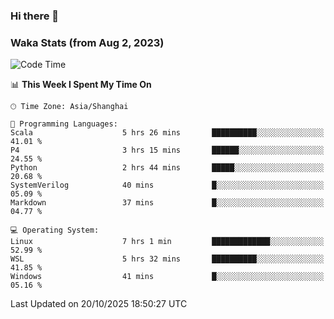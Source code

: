 ### Hi there 👋

### Waka Stats (from Aug 2, 2023)

<!--START_SECTION:waka-->
![Code Time](http://img.shields.io/badge/Code%20Time-1%2C138%20hrs%2016%20mins-blue)

📊 **This Week I Spent My Time On** 

```text
🕑︎ Time Zone: Asia/Shanghai

💬 Programming Languages: 
Scala                    5 hrs 26 mins       ██████████░░░░░░░░░░░░░░░   41.01 % 
P4                       3 hrs 15 mins       ██████░░░░░░░░░░░░░░░░░░░   24.55 % 
Python                   2 hrs 44 mins       █████░░░░░░░░░░░░░░░░░░░░   20.68 % 
SystemVerilog            40 mins             █░░░░░░░░░░░░░░░░░░░░░░░░   05.09 % 
Markdown                 37 mins             █░░░░░░░░░░░░░░░░░░░░░░░░   04.77 % 

💻 Operating System: 
Linux                    7 hrs 1 min         █████████████░░░░░░░░░░░░   52.99 % 
WSL                      5 hrs 32 mins       ██████████░░░░░░░░░░░░░░░   41.85 % 
Windows                  41 mins             █░░░░░░░░░░░░░░░░░░░░░░░░   05.16 % 
```


 Last Updated on 20/10/2025 18:50:27 UTC
<!--END_SECTION:waka-->
